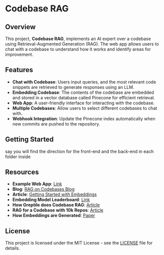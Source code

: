 # Codebase RAG

## Overview

This project, **Codebase RAG**, implements an AI expert over a codebase using Retrieval-Augmented Generation (RAG). The web app allows users to chat with a codebase to understand how it works and identify areas for improvement.

## Features

- **Chat with Codebase**: Users input queries, and the most relevant code snippets are retrieved to generate responses using an LLM.
- **Embedding Codebase**: The contents of the codebase are embedded and stored in a vector database called Pinecone for efficient retrieval.
- **Web App**: A user-friendly interface for interacting with the codebase.
- **Multiple Codebases**: Allow users to select different codebases to chat with.
- **Webhook Integration**: Update the Pinecone index automatically when new commits are pushed to the repository.

## Getting Started
say you will find the direction for the front-end and the back-end in each folder inside

## Resources

- **Example Web App**: [Link](<example-url>)
- **Blog**: [RAG on Codebases Blog](<blog-url>)
- **Article**: [Getting Started with Embeddings](<article-url>)
- **Embedding Model Leaderboard**: [Link](<leaderboard-url>)
- **How Greptile does Codebase RAG**: [Article](<article-url>)
- **RAG for a Codebase with 10k Repos**: [Article](<article-url>)
- **How Embeddings are Generated**: [Paper](<paper-url>)

## License

This project is licensed under the MIT License - see the [LICENSE](LICENSE) file for details.
